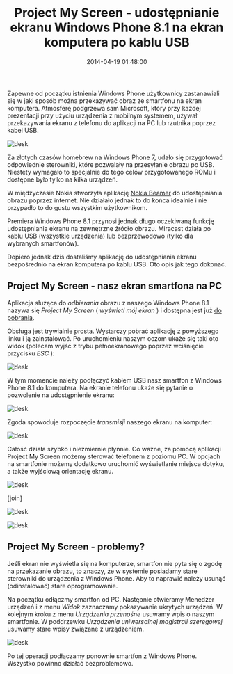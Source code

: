 ﻿---
layout:     post
title:      Project My Screen - udostępnianie ekranu Windows Phone 8.1 na ekran komputera po kablu USB
date:       2014-04-19 01:48:00
summary:    Zapewne od początku istnienia Windows Phone użytkownicy zastanawiali się w jaki sposób można przekazywać obraz ze smartfonu na ekran komputera. Atmosferę podgrzewa sam Microsoft, który przy każdej prezentacji przy użyciu urządzenia z mobilnym systemem, używał przekazywania ekranu z telefonu do aplik...
categories: oprogramowanie porady urządzenia mobilne
---



Zapewne od początku istnienia Windows Phone użytkownicy zastanawiali się w jaki sposób można przekazywać obraz ze smartfonu na ekran komputera. Atmosferę podgrzewa sam Microsoft, który przy każdej prezentacji przy użyciu urządzenia z mobilnym systemem, używał przekazywania ekranu z telefonu do aplikacji na PC lub rzutnika poprzez kabel USB. 


![desk](https://raw.githubusercontent.com/djfoxer/djfoxer.github.io/master/_img/2014-4-19-_68_/g_-_608x405_-_-_53799x20140419010900_0.jpg)



Za złotych czasów homebrew na Windows Phone 7, udało się przygotować odpowiednie sterowniki, które pozwalały na przesyłanie obrazu po USB. Niestety wymagało to specjalnie do tego celów przygotowanego ROMu i dostępne było tylko na kilka urządzeń.

W międzyczasie Nokia stworzyła aplikację [Nokia Beamer](http://www.dobreprogramy.pl/Nokia-Beamer-udostepnianie-ekranu-Lumii-poprzez-siec,News,51800.html) do udostępniania obrazu poprzez internet. Nie działało jednak to do końca idealnie i nie przypadło to do gustu wszystkim użytkownikom. 

Premiera Windows Phone 8.1 przynosi jednak długo oczekiwaną funkcję udostępniania ekranu na zewnętrzne źródło obrazu. Miracast działa po kablu USB (wszystkie urządzenia)  lub bezprzewodowo (tylko dla wybranych smartfonów). 

Dopiero jednak dziś dostaliśmy aplikację do udostępniania ekranu bezpośrednio na ekran komputera po kablu USB. Oto opis jak tego dokonać.



## Project My Screen - nasz ekran smartfona na PC


Aplikacja służąca do  *odbierania*  obrazu z naszego Windows Phone 8.1 nazywa się  *Project My Screen*  ( *wyświetl mój ekran* ) i dostępna jest już [do pobrania](http://download.microsoft.com/download/A/2/7/A271EFFF-6C9E-4E9B-9259-0F72FDEDD153/ProjectMyScreenApp.msi).


Obsługa jest trywialnie prosta. Wystarczy pobrać aplikację z powyższego linku i ją zainstalować. Po uruchomieniu naszym oczom ukaże się taki oto widok (polecam wyjść z trybu pełnoekranowego poprzez wciśnięcie przycisku  *ESC* ):


![desk](https://raw.githubusercontent.com/djfoxer/djfoxer.github.io/master/_img/2014-4-19-_68_/g_-_608x405_-_-_53799x20140419010856_0.png)


W tym momencie należy podłączyć kablem USB nasz smartfon z Windows Phone 8.1 do komputera. Na ekranie telefonu ukaże się pytanie o pozwolenie na udostępnienie ekranu:


![desk](https://raw.githubusercontent.com/djfoxer/djfoxer.github.io/master/_img/2014-4-19-_68_/g_-_608x405_-_-_53799x20140419010854_0.jpg)


Zgoda spowoduje rozpoczęcie  *transmisji*  naszego ekranu na komputer:


![desk](https://raw.githubusercontent.com/djfoxer/djfoxer.github.io/master/_img/2014-4-19-_68_/g_-_608x405_-_-_53799x20140419010859_0.png)



Całość działa szybko i niezmiernie płynnie. Co ważne, za pomocą aplikacji Project My Screen możemy sterować telefonem z poziomu PC. W opcjach na smartfonie możemy dodatkowo uruchomić wyświetlanie miejsca dotyku, a także wyjściową orientację ekranu.


![desk](https://raw.githubusercontent.com/djfoxer/djfoxer.github.io/master/_img/2014-4-19-_68_/g_-_288x192_-_-_53799x20140419010845_0.jpg)

[join]

![desk](https://raw.githubusercontent.com/djfoxer/djfoxer.github.io/master/_img/2014-4-19-_68_/g_-_288x192_-_-_53799x20140419010852_0.jpg)




![desk](https://raw.githubusercontent.com/djfoxer/djfoxer.github.io/master/_img/2014-4-19-_68_/g_-_608x405_-_-_53799x20140419010853_0.jpg)





## Project My Screen - problemy?


Jeśli ekran nie wyświetla się na komputerze, smartfon nie pyta się o zgodę na przekazanie obrazu, to znaczy, że w systemie posiadamy stare sterowniki do urządzenia z Windows Phone. Aby to naprawić należy usunąć (odinstalować) stare oprogramowanie. 

Na początku odłączmy smartfon od PC. Następnie otwieramy Menedżer urządzeń i z menu  *Widok*  zaznaczamy pokazywanie ukrytych urządzeń. W kolejnym kroku z menu  *Urządzenia przenośne*  usuwamy wpis o naszym smartfonie. W poddrzewku  *Urządzenia uniwersalnej magistrali szeregowej*   usuwamy stare wpisy związane z urządzeniem.



![desk](https://raw.githubusercontent.com/djfoxer/djfoxer.github.io/master/_img/2014-4-19-_68_/g_-_608x405_-_-_53799x20140419010855_0.png)



Po tej operacji podłączamy ponownie smartfon z Windows Phone. Wszystko powinno działać bezproblemowo.